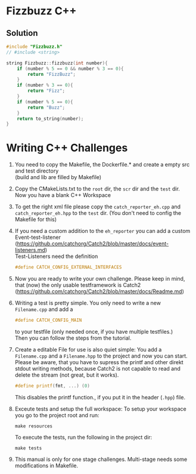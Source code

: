# Fizzbuzz C++
## Solution
```cpp
#include "Fizzbuzz.h"
// #include <string>

string Fizzbuzz::fizzbuzz(int number){
    if (number % 5 == 0 && number % 3 == 0){
        return "FizzBuzz";
    }
    if (number % 3 == 0){
        return "Fizz";
    }
    if (number % 5 == 0){
        return "Buzz";
    }
    return to_string(number);
}
```

# Writing C++ Challenges
1. You need to copy the Makefile, the Dockerfile.* and create a empty src and test directory <br> (build and lib are filled by Makefile)


2. Copy the CMakeLists.txt to the `root` dir, the `scr` dir and the `test` dir. <br> Now you have a blank C++ Workspace


 3. To get the right xml file please copy the `catch_reporter_eh.cpp` and `catch_reporter_eh.hpp` to the `test` dir. (You don't need to config the Makefile for this)


4. If you need a custom addition to the `eh_reporter` you can add a custom Event-test-listener (https://github.com/catchorg/Catch2/blob/master/docs/event-listeners.md) <br>Test-Listeners need the definition
    ```cpp
    #define CATCH_CONFIG_EXTERNAL_INTERFACES
    ```


5. Now you are ready to write your own challenge. Please keep in mind, that (now) the only usable testframework is Catch2 (https://github.com/catchorg/Catch2/blob/master/docs/Readme.md)


6. Writing a test is pretty simple. 
You only need to write a new `Filename.cpp` and add a 
    ```cpp
    #define CATCH_CONFIG_MAIN
    ```
    to your testfile (only needed once, if you have multiple testfiles.)<br>Then you can follow the steps from the tutorial.


7. Create a editable File for use is also quiet simple: You add a `Filename.cpp` and a `Filename.hpp` to the project and now you can start. Please be aware, that you have to supress the printf and other direkt stdout writing methods, because Catch2 is not capable to read and delete the stream (not great, but it works).
    ```cpp 
    #define printf(fmt, ...) (0)
    ```
    This disables the printf function., if you put it in the header (`.hpp`) file.


8. Exceute tests and setup the full workspace:
To setup your workspace you go to the project root and run:
    ```shell
    make resources
    ```
    To execute the tests, run the following in the project dir:
    ```shell
    make tests
    ```


9. This manual is only for one stage challenges. Multi-stage needs some modifications in Makefile.  
